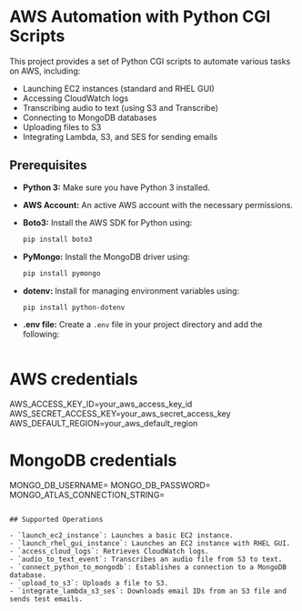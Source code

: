 # AWS Automation with Python CGI Scripts

This project provides a set of Python CGI scripts to automate various tasks on AWS, including:

- Launching EC2 instances (standard and RHEL GUI)
- Accessing CloudWatch logs
- Transcribing audio to text (using S3 and Transcribe)
- Connecting to MongoDB databases
- Uploading files to S3
- Integrating Lambda, S3, and SES for sending emails

## Prerequisites

- **Python 3:** Make sure you have Python 3 installed.
- **AWS Account:** An active AWS account with the necessary permissions.
- **Boto3:** Install the AWS SDK for Python using:

  ```bash
  pip install boto3
  ```

- **PyMongo:** Install the MongoDB driver using:

  ```bash
  pip install pymongo
  ```

- **dotenv:** Install for managing environment variables using:

  ```bash
  pip install python-dotenv
  ```

- **.env file:** Create a `.env` file in your project directory and add the following:

  ```plaintext
# AWS credentials
AWS_ACCESS_KEY_ID=your_aws_access_key_id
AWS_SECRET_ACCESS_KEY=your_aws_secret_access_key
AWS_DEFAULT_REGION=your_aws_default_region

# MongoDB credentials
MONGO_DB_USERNAME=
MONGO_DB_PASSWORD=
MONGO_ATLAS_CONNECTION_STRING=
  ```

## Supported Operations

- `launch_ec2_instance`: Launches a basic EC2 instance.
- `launch_rhel_gui_instance`: Launches an EC2 instance with RHEL GUI.
- `access_cloud_logs`: Retrieves CloudWatch logs.
- `audio_to_text_event`: Transcribes an audio file from S3 to text.
- `connect_python_to_mongodb`: Establishes a connection to a MongoDB database.
- `upload_to_s3`: Uploads a file to S3.
- `integrate_lambda_s3_ses`: Downloads email IDs from an S3 file and sends test emails.
